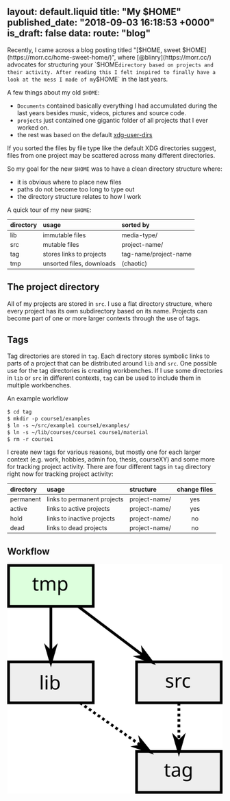 layout: default.liquid
title:  "My $HOME"
published_date: "2018-09-03 16:18:53 +0000"
is_draft: false
data:
  route: "blog"
---

Recently, I came across a blog posting titled "[$HOME, sweet $HOME](https://morr.cc/home-sweet-home/)", where [@blinry](https://morr.cc/) advocates for structuring your `$HOME` directory based on projects and their activity.
After reading this I felt inspired to finally have a look at the mess I made of my `$HOME` in the last years.

A few things about my old `$HOME`:
- ``Documents`` contained basically everything I had accumulated during the last years besides music, videos, pictures and source code.
- ``projects`` just contained one gigantic folder of all projects that I ever worked on.
- the rest was based on the default [xdg-user-dirs](https://freedesktop.org/wiki/Software/xdg-user-dirs/)

If you sorted the files by file type like the default XDG directories suggest, files from one project may be scattered across many different directories.

So my goal for the new `$HOME` was to have a clean directory structure where:
 - it is obvious where to place new files
 - paths do not become too long to type out
 - the directory structure relates to how I work

A quick tour of my new `$HOME`:

| directory  | usage                            | sorted by             |
| :--------- | :------------------------------- | :---------------      |
| lib        | immutable files                  | media-type/           |
| src        | mutable files                    | project-name/         |
| tag        | stores links to projects         | tag-name/project-name |
| tmp        | unsorted files, downloads        | (chaotic)             |

## The project directory

All of my projects are stored in `src`.
I use a flat directory structure, where every project has its own subdirectory based on its name.
Projects can become part of one or more larger contexts through the use of tags. 

## Tags

Tag directories are stored in `tag`.
Each directory stores symbolic links to parts of a project that can be distributed around `lib` and `src`.
One possible use for the tag directories is creating workbenches.
If I use some directories in `lib` or `src` in different contexts, `tag` can be used to include them in multiple workbenches.

An example workflow
```shell
$ cd tag
$ mkdir -p course1/examples
$ ln -s ~/src/example1 course1/examples/
$ ln -s ~/lib/courses/course1 course1/material
$ rm -r course1
```

I create new tags for various reasons, but mostly one for each larger context (e.g. work, hobbies, admin foo, thesis, courseXY) and some more for tracking project activity.
There are four different tags in `tag` directory right now for tracking project activity:

| directory  | usage                            | structure        | change files   |
| :--------- | :------------------------------- | :--------------- | :------------: |
| permanent  | links to permanent projects      | project-name/    | yes            |
| active     | links to active projects         | project-name/    | yes            |
| hold       | links to inactive projects       | project-name/    | no             |
| dead       | links to dead projects           | project-name/    | no             |

## Workflow

![Basically this](assets/home.svg)
